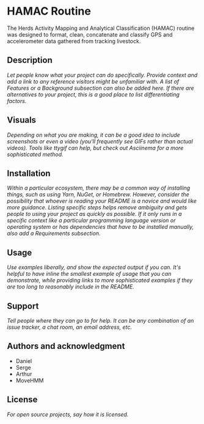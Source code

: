 # HAMAC Routine
The Herds Activity Mapping and Analytical Classification (HAMAC) routine was designed to format, clean, concatenate and classify GPS and accelerometer data gathered from tracking livestock.

## Description
_Let people know what your project can do specifically. Provide context and add a link to any reference visitors might be unfamiliar with. A list of Features or a Background subsection can also be added here. If there are alternatives to your project, this is a good place to list differentiating factors._

## Visuals
_Depending on what you are making, it can be a good idea to include screenshots or even a video (you'll frequently see GIFs rather than actual videos). Tools like ttygif can help, but check out Asciinema for a more sophisticated method._

## Installation
_Within a particular ecosystem, there may be a common way of installing things, such as using Yarn, NuGet, or Homebrew. However, consider the possibility that whoever is reading your README is a novice and would like more guidance. Listing specific steps helps remove ambiguity and gets people to using your project as quickly as possible. If it only runs in a specific context like a particular programming language version or operating system or has dependencies that have to be installed manually, also add a Requirements subsection._

## Usage
_Use examples liberally, and show the expected output if you can. It's helpful to have inline the smallest example of usage that you can demonstrate, while providing links to more sophisticated examples if they are too long to reasonably include in the README._

## Support
_Tell people where they can go to for help. It can be any combination of an issue tracker, a chat room, an email address, etc._

## Authors and acknowledgment
- Daniel
- Serge
- Arthur
- MoveHMM

## License
_For open source projects, say how it is licensed._
